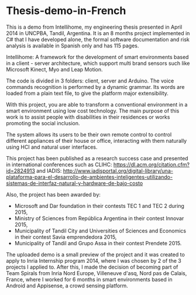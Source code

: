 # Thesis-demo-in-French

This is a demo from Intellihome, my engineering thesis presented in April 2014 in UNCPBA, Tandil, Argentina. It is an 8 months project implemented in C# that I have developed alone, the formal software documentation and risk analysis is available in Spanish only and has 115 pages. 

Intellihome: A framework for the development of smart environments based in a client - server architecture, which support multi brand sensors such like Microsoft Kinect, Myo and Leap Motion.

The code is divided in 3 folders: client, server and Arduino. The voice commands recognition is performed by a dynamic grammar. Its words are loaded from a plain text file, to give the platform major extensibility. 

With this project, you are able to transform a conventional environment in a smart environment using low cost technology. The main purpose of this work is to assist people with disabilities in their residences or works promoting the social inclusion.

The system allows its users to be their own remote control to control different appliances of their house or office, interacting with them naturally using HCI and natural user interfaces.

This project has been published as a research success case and presented in international conferences such as CLIHC: https://dl.acm.org/citation.cfm?id=2824913
and IADIS: http://www.iadisportal.org/digital-library/una-plataforma-para-el-desarrollo-de-ambientes-inteligentes-utilizando-sistemas-de-interfaz-natural-y-hardware-de-bajo-costo

Also, the project has been awarded by:

  - Microsoft and Dar foundation in their contests TEC 1 and TEC 2 during 2015,
  - Ministry of Sciences from República Argentina in their contest Innovar 2015,
  - Municipality of Tandil City and Universities of Sciences and Economics in their contest Savia emprendedora 2015,
  - Municipality of Tandil and Grupo Assa in their contest Prendete 2015.
  

The uploaded demo is a small preview of the project and it was created to apply to Inria Internship program 2014, where I was chosen by 2 of the 3 projects I applied to. After this, I made the decision of becoming part of Team Spirals from Inria Nord Europe, Villeneuve d'asq, Nord pas de Calais, France, where I worked for 6 months in smart environments based in Android and Appisense, a crowd sensing platform. 
